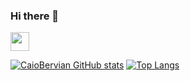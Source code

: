 ### Hi there 👋


<img src=https://github.com/TheDudeThatCode/TheDudeThatCode/blob/master/Assets/dino.gif width="30">


[![CaioBervian GitHub stats](https://github-readme-stats.vercel.app/api?username=CaioBervian)](https://github.com/CaioBervian/github-readme-stats)
[![Top Langs](https://github-readme-stats.vercel.app/api/top-langs/?username=CaioBervian&layout=compact)](https://github.com/hellenmas/github-readme-stats)
